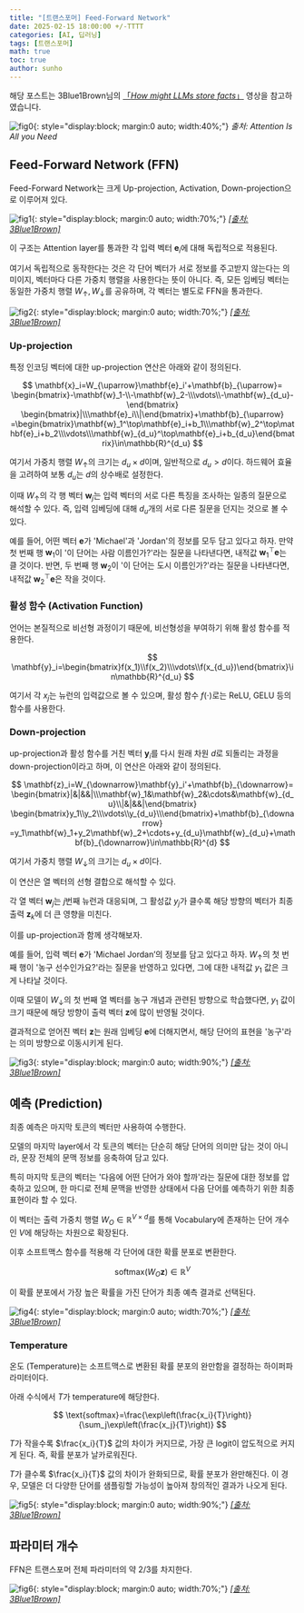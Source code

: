 ```yaml
---
title: "[트랜스포머] Feed-Forward Network"
date: 2025-02-15 18:00:00 +/-TTTT
categories: [AI, 딥러닝]
tags: [트랜스포머]
math: true
toc: true
author: sunho
---
```


해당 포스트는 3Blue1Brown님의 [「*How might LLMs store facts*」](https://www.youtube.com/watch?v=9-Jl0dxWQs8&list=PLZHQObOWTQDNU6R1_67000Dx_ZCJB-3pi&index=8) 영상을 참고하였습니다.

![fig0](dl/transformer/4-0.png){: style="display:block; margin:0 auto; width:40%;"}
_출처: Attention Is All you Need_

## Feed-Forward Network (FFN)

Feed-Forward Network는 크게 Up-projection, Activation, Down-projection으로 이루어져 있다.

![fig1](dl/transformer/4-1.png){: style="display:block; margin:0 auto; width:70%;"}
_[[출처: 3Blue1Brown]](https://www.youtube.com/watch?v=9-Jl0dxWQs8&list=PLZHQObOWTQDNU6R1_67000Dx_ZCJB-3pi&index=8)_

이 구조는 Attention layer를 통과한 각 입력 벡터 $\mathbf{e}_i$에 대해 독립적으로 적용된다.

여기서 독립적으로 동작한다는 것은 각 단어 벡터가 서로 정보를 주고받지 않는다는 의미이지, 벡터마다 다른 가중치 행렬을 사용한다는 뜻이 아니다.
즉, 모든 임베딩 벡터는 동일한 가중치 행렬 $W_{\uparrow},W_{\downarrow}$를 공유하며, 각 벡터는 별도로 FFN을 통과한다.

![fig2](dl/transformer/4-2.png){: style="display:block; margin:0 auto; width:70%;"}
_[[출처: 3Blue1Brown]](https://www.youtube.com/watch?v=9-Jl0dxWQs8&list=PLZHQObOWTQDNU6R1_67000Dx_ZCJB-3pi&index=8)_

### Up-projection

특정 인코딩 벡터에 대한 up-projection 연산은 아래와 같이 정의된다.

$$
\mathbf{x}_i=W_{\uparrow}\mathbf{e}_i'+\mathbf{b}_{\uparrow}=
\begin{bmatrix}-\mathbf{w}_1-\\-\mathbf{w}_2-\\\vdots\\-\mathbf{w}_{d_u}-\end{bmatrix}
\begin{bmatrix}|\\\mathbf{e}_i\\|\end{bmatrix}+\mathbf{b}_{\uparrow}
=\begin{bmatrix}\mathbf{w}_1^\top\mathbf{e}_i+b_1\\\mathbf{w}_2^\top\mathbf{e}_i+b_2\\\vdots\\\mathbf{w}_{d_u}^\top\mathbf{e}_i+b_{d_u}\end{bmatrix}\in\mathbb{R}^{d_u}
$$

여기서 가중치 행렬 $W_{\uparrow}$의 크기는 $d_u\times d$이며, 일반적으로 $d_u>d$이다. 하드웨어 효율을 고려하여 보통 $d_u$는 $d$의 상수배로 설정한다.

이때 $W_{\uparrow}$의 각 행 벡터 $\mathbf{w}_j$는 입력 벡터의 서로 다른 특징을 조사하는 일종의 질문으로 해석할 수 있다. 즉, 입력 임베딩에 대해 $d_u$개의 서로 다른 질문을 던지는 것으로 볼 수 있다.

예를 들어, 어떤 벡터 $\mathbf{e}$가 'Michael'과 'Jordan'의 정보를 모두 담고 있다고 하자. 만약 첫 번째 행 $\mathbf{w}_1$이 '이 단어는 사람 이름인가?'라는 질문을 나타낸다면, 내적값 $\mathbf{w}_1^\top\mathbf{e}$는 클 것이다. 반면, 두 번째 행 $\mathbf{w}_2$이 '이 단어는 도시 이름인가?'라는 질문을 나타낸다면, 내적값 $\mathbf{w}_2^\top\mathbf{e}$은 작을 것이다.

### 활성 함수 (Activation Function)

언어는 본질적으로 비선형 과정이기 때문에, 비선형성을 부여하기 위해 활성 함수를 적용한다.

$$
\mathbf{y}_i=\begin{bmatrix}f(x_1)\\f(x_2)\\\vdots\\f(x_{d_u})\end{bmatrix}\in\mathbb{R}^{d_u}
$$

여기서 각 $x_j$는 뉴런의 입력값으로 볼 수 있으며, 활성 함수 $f(\cdot)$로는 ReLU, GELU 등의 함수를 사용한다.

### Down-projection

up-projection과 활성 함수를 거친 벡터 $\mathbf{y}_i$를 다시 원래 차원 $d$로 되돌리는 과정을 down-projection이라고 하며, 이 연산은 아래와 같이 정의된다.

$$
\mathbf{z}_i=W_{\downarrow}\mathbf{y}_i'+\mathbf{b}_{\downarrow}=
\begin{bmatrix}|&|&&|\\\mathbf{w}_1&\mathbf{w}_2&\cdots&\mathbf{w}_{d_u}\\|&|&&|\end{bmatrix}
\begin{bmatrix}y_1\\y_2\\\vdots\\y_{d_u}\\\end{bmatrix}+\mathbf{b}_{\downarrow}
=y_1\mathbf{w}_1+y_2\mathbf{w}_2+\cdots+y_{d_u}\mathbf{w}_{d_u}+\mathbf{b}_{\downarrow}\in\mathbb{R}^{d}
$$

여기서 가중치 행렬 $W_{\downarrow}$의 크기는 $d_u\times d$이다.

이 연산은 열 벡터의 선형 결합으로 해석할 수 있다.

각 열 벡터 $\mathbf{w}_j$는 $j$번째 뉴런과 대응되며, 그 활성값 $y_j$가 클수록 해당 방향의 벡터가 최종 출력 $\mathbf{z}_k$에 더 큰 영향을 미친다.

이를 up-projection과 함께 생각해보자.

예를 들어, 입력 벡터 $\mathbf{e}$가 'Michael Jordan’의 정보를 담고 있다고 하자. $W_{\uparrow}$의 첫 번째 행이 '농구 선수인가요?'라는 질문을 반영하고 있다면, 그에 대한 내적값 $y_1$ 값은 크게 나타날 것이다.

이때 모델이 $W_{\downarrow}$의 첫 번째 열 벡터를 농구 개념과 관련된 방향으로 학습했다면, $y_1$ 값이 크기 때문에 해당 방향이 출력 벡터 $\mathbf{z}$에 많이 반영될 것이다.

결과적으로 얻어진 벡터 $\mathbf{z}$는 원래 임베딩 $\mathbf{e}$에 더해지면서, 해당 단어의 표현을 '농구'라는 의미 방향으로 이동시키게 된다.

![fig3](dl/transformer/4-3.png){: style="display:block; margin:0 auto; width:90%;"}
_[[출처: 3Blue1Brown]](https://www.youtube.com/watch?v=9-Jl0dxWQs8&list=PLZHQObOWTQDNU6R1_67000Dx_ZCJB-3pi&index=8)_

## 예측 (Prediction)

최종 예측은 마지막 토큰의 벡터만 사용하여 수행한다.

모델의 마지막 layer에서 각 토큰의 벡터는 단순히 해당 단어의 의미만 담는 것이 아니라, 문장 전체의 문맥 정보를 응축하여 담고 있다.

특히 마지막 토큰의 벡터는 '다음에 어떤 단어가 와야 할까'라는 질문에 대한 정보를 압축하고 있으며, 한 마디로 전체 문맥을 반영한 상태에서 다음 단어를 예측하기 위한 최종 표현이라 할 수 있다.

이 벡터는 출력 가중치 행렬 $W_O\in\mathbb{R}^{V\times d}$를 통해
Vocabulary에 존재하는 단어 개수인 $V$에 해당하는 차원으로 확장된다.

이후 소프트맥스 함수를 적용해 각 단어에 대한 확률 분포로 변환한다.

$$
\text{softmax}\left(W_O\mathbf{z}\right)\in\mathbb{R}^{V}
$$

이 확률 분포에서 가장 높은 확률을 가진 단어가 최종 예측 결과로 선택된다.

![fig4](dl/transformer/4-4.png){: style="display:block; margin:0 auto; width:70%;"}
_[[출처: 3Blue1Brown]](https://www.youtube.com/watch?v=9-Jl0dxWQs8&list=PLZHQObOWTQDNU6R1_67000Dx_ZCJB-3pi&index=8)_

### Temperature

온도 (Temperature)는 소프트맥스로 변환된 확률 분포의 완만함을 결정하는 하이퍼파라미터이다.

아래 수식에서 $T$가 temperature에 해당한다.

$$
\text{softmax}=\frac{\exp\left(\frac{x_i}{T}\right)}{\sum_j\exp\left(\frac{x_j}{T}\right)}
$$

$T$가 작을수록 $\frac{x_i}{T}$ 값의 차이가 커지므로, 가장 큰 logit이 압도적으로 커지게 된다. 즉, 확률 분포가 날카로워진다.

$T$가 클수록 $\frac{x_i}{T}$ 값의 차이가 완화되므로, 확률 분포가 완만해진다. 이 경우, 모델은 더 다양한 단어를 샘플링할 가능성이 높아져 창의적인 결과가 나오게 된다.

![fig5](dl/transformer/4-5.png){: style="display:block; margin:0 auto; width:90%;"}
_[[출처: 3Blue1Brown]](https://www.youtube.com/watch?v=9-Jl0dxWQs8&list=PLZHQObOWTQDNU6R1_67000Dx_ZCJB-3pi&index=8)_

## 파라미터 개수

FFN은 트랜스포머 전체 파라미터의 약 $2/3$를 차지한다.

![fig6](dl/transformer/4-6.png){: style="display:block; margin:0 auto; width:70%;"}
_[[출처: 3Blue1Brown]](https://www.youtube.com/watch?v=9-Jl0dxWQs8&list=PLZHQObOWTQDNU6R1_67000Dx_ZCJB-3pi&index=8)_
